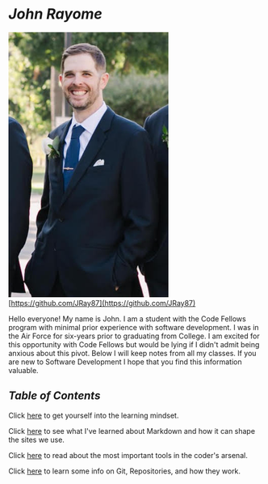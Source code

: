 # ***John Rayome*** 
![Me](ProfilePhoto.jpg)
[https://github.com/JRay87](https://github.com/JRay87)

Hello everyone! My name is John. I am a student with the Code Fellows program with minimal prior experience with software development. I was in the Air Force for six-years prior to graduating from College. I am excited for this opportunity with Code Fellows but would be lying if I didn't admit being anxious about this pivot. Below I will keep notes from all my classes. If you are new to Software Development I hope that you find this information valuable.

## *Table of Contents*

Click [here](GrowthMindset.md) to get yourself into the learning mindset.

Click [here](Mrkdwnnotes.md) to see what I've learned about Markdown and how it can shape the sites we use.

Click [here](CodersComp.md) to read about the most important tools in the coder's arsenal.

Click [here](GitRepositories.md) to learn some info on Git, Repositories, and how they work.